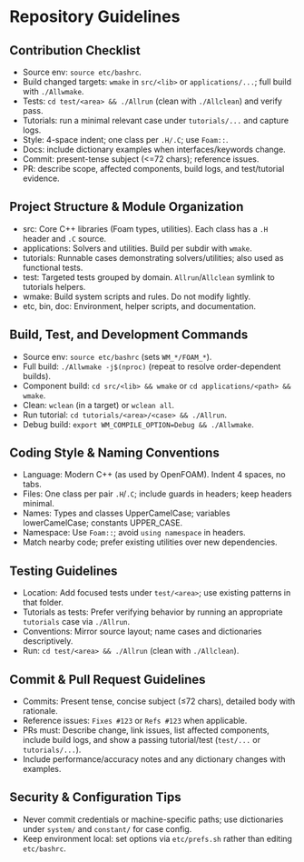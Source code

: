 # Repository Guidelines

## Contribution Checklist
- Source env: `source etc/bashrc`.
- Build changed targets: `wmake` in `src/<lib>` or `applications/...`; full build with `./Allwmake`.
- Tests: `cd test/<area> && ./Allrun` (clean with `./Allclean`) and verify pass.
- Tutorials: run a minimal relevant case under `tutorials/...` and capture logs.
- Style: 4-space indent; one class per `.H/.C`; use `Foam::`.
- Docs: include dictionary examples when interfaces/keywords change.
- Commit: present-tense subject (<=72 chars); reference issues.
- PR: describe scope, affected components, build logs, and test/tutorial evidence.

## Project Structure & Module Organization
- src: Core C++ libraries (Foam types, utilities). Each class has a `.H` header and `.C` source.
- applications: Solvers and utilities. Build per subdir with `wmake`.
- tutorials: Runnable cases demonstrating solvers/utilities; also used as functional tests.
- test: Targeted tests grouped by domain. `Allrun`/`Allclean` symlink to tutorials helpers.
- wmake: Build system scripts and rules. Do not modify lightly.
- etc, bin, doc: Environment, helper scripts, and documentation.

## Build, Test, and Development Commands
- Source env: `source etc/bashrc` (sets `WM_*/FOAM_*`).
- Full build: `./Allwmake -j$(nproc)` (repeat to resolve order-dependent builds).
- Component build: `cd src/<lib> && wmake` or `cd applications/<path> && wmake`.
- Clean: `wclean` (in a target) or `wclean all`.
- Run tutorial: `cd tutorials/<area>/<case> && ./Allrun`.
- Debug build: `export WM_COMPILE_OPTION=Debug && ./Allwmake`.

## Coding Style & Naming Conventions
- Language: Modern C++ (as used by OpenFOAM). Indent 4 spaces, no tabs.
- Files: One class per pair `.H`/`.C`; include guards in headers; keep headers minimal.
- Names: Types and classes UpperCamelCase; variables lowerCamelCase; constants UPPER_CASE.
- Namespace: Use `Foam::`; avoid `using namespace` in headers.
- Match nearby code; prefer existing utilities over new dependencies.

## Testing Guidelines
- Location: Add focused tests under `test/<area>`; use existing patterns in that folder.
- Tutorials as tests: Prefer verifying behavior by running an appropriate `tutorials` case via `./Allrun`.
- Conventions: Mirror source layout; name cases and dictionaries descriptively.
- Run: `cd test/<area> && ./Allrun` (clean with `./Allclean`).

## Commit & Pull Request Guidelines
- Commits: Present tense, concise subject (≤72 chars), detailed body with rationale.
- Reference issues: `Fixes #123` or `Refs #123` when applicable.
- PRs must: Describe change, link issues, list affected components, include build logs, and show a passing tutorial/test (`test/...` or `tutorials/...`).
- Include performance/accuracy notes and any dictionary changes with examples.

## Security & Configuration Tips
- Never commit credentials or machine-specific paths; use dictionaries under `system/` and `constant/` for case config.
- Keep environment local: set options via `etc/prefs.sh` rather than editing `etc/bashrc`.
